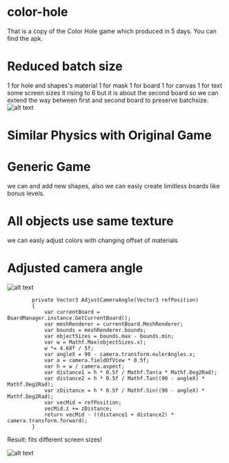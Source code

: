 # color-hole
That is a copy of the Color Hole game which produced in 5 days.
You can find the apk.
# Reduced batch size
 1 for hole and shapes's material
 1 for mask
 1 for board
 1 for canvas
 1 for text
some screen sizes it rising to 6 but it is about the second board so we can extend the way between first and second board to preserve batchsize.
![alt text](https://i.ibb.co/rMFmFz1/dynamicbatch.png)
# Similar Physics with Original Game
# Generic Game
we can and add new shapes, also we can easly create limitless boards like bonus levels.
# All objects use same texture
we can easly adjust colors with changing offset of materials 
# Adjusted camera angle
![alt text](https://i.ibb.co/5BrtkWy/camera-angle-exp.png)
```
        private Vector3 AdjustCameraAngle(Vector3 refPosition)
        {
            var currentBoard = BoardManager.instance.GetCurrentBoard();
            var meshRenderer = currentBoard.MeshRenderer;
            var bounds = meshRenderer.bounds;
            var objectSizes = bounds.max - bounds.min;
            var w = Mathf.Max(objectSizes.x);
            w *= 4.68f / 5f;
            var angleX = 90 - camera.transform.eulerAngles.x;
            var a = camera.fieldOfView * 0.5f;
            var h = w / camera.aspect;
            var distance1 = h * 0.5f / Mathf.Tan(a * Mathf.Deg2Rad);
            var distance2 = h * 0.5f / Mathf.Tan((90 - angleX) * Mathf.Deg2Rad);
            var zDistance = h * 0.5f / Mathf.Sin((90 - angleX) * Mathf.Deg2Rad);
            var vecMid = refPosition;
            vecMid.z += zDistance;
            return vecMid - ((distance1 + distance2) * camera.transform.forward);
        }
```
Result: fits different screen sizes!
     
![alt text](https://i.ibb.co/8PsqrDr/camera-angle-result.png)
